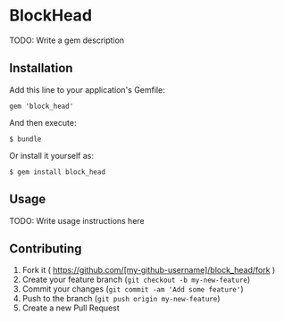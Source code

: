 # BlockHead

TODO: Write a gem description

## Installation

Add this line to your application's Gemfile:

    gem 'block_head'

And then execute:

    $ bundle

Or install it yourself as:

    $ gem install block_head

## Usage

TODO: Write usage instructions here

## Contributing

1. Fork it ( https://github.com/[my-github-username]/block_head/fork )
2. Create your feature branch (`git checkout -b my-new-feature`)
3. Commit your changes (`git commit -am 'Add some feature'`)
4. Push to the branch (`git push origin my-new-feature`)
5. Create a new Pull Request

